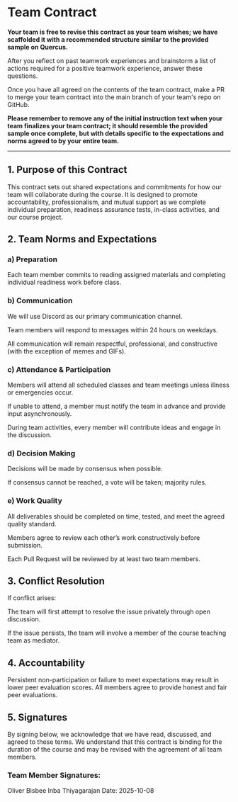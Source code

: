 # Team Contract

**Your team is free to revise this contract as your team wishes; we have scaffolded it with a recommended structure similar to the provided sample on Quercus.**

After you reflect on past teamwork experiences and brainstorm a list of actions required for a positive teamwork experience, answer these questions. 

Once you have all agreed on the contents of the team contract, make a PR to merge your team contract into the main branch of your team's repo on GitHub.

**Please remember to remove any of the initial instruction text when your team finalizes your team contract; it should resemble the provided sample once complete, but with details specific to the expectations and norms agreed to by your entire team.**

---
## 1. Purpose of this Contract
This contract sets out shared expectations and commitments for how our team will collaborate during the course. It is designed to promote accountability, professionalism, and mutual support as we complete individual preparation, readiness assurance tests, in-class activities, and our course project.


## 2. Team Norms and Expectations
### a) Preparation
Each team member commits to reading assigned materials and completing individual readiness work before class.

### b) Communication
We will use Discord as our primary communication channel.

Team members will respond to messages within 24 hours on weekdays.

All communication will remain respectful, professional, and constructive (with the exception of memes and GIFs).

### c) Attendance & Participation
Members will attend all scheduled classes and team meetings unless illness or emergencies occur.

If unable to attend, a member must notify the team in advance and provide input asynchronously.

During team activities, every member will contribute ideas and engage in the discussion.

### d) Decision Making
Decisions will be made by consensus when possible.

If consensus cannot be reached, a vote will be taken; majority rules.

### e) Work Quality
All deliverables should be completed on time, tested, and meet the agreed quality standard.

Members agree to review each other’s work constructively before submission.

Each Pull Request will be reviewed by at least two team members.


## 3. Conflict Resolution
If conflict arises:

The team will first attempt to resolve the issue privately through open discussion.

If the issue persists, the team will involve a member of the course teaching team as mediator.


## 4. Accountability
Persistent non-participation or failure to meet expectations may result in lower peer evaluation scores.
All members agree to provide honest and fair peer evaluations.


## 5. Signatures
By signing below, we acknowledge that we have read, discussed, and agreed to these terms. We understand that this contract is binding for the duration of the course and may be revised with the agreement of all team members.

### Team Member Signatures:
Oliver Bisbee
Inba Thiyagarajan
Date: 2025-10-08



















